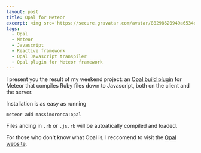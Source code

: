 ```yaml
---
layout: post
title: Opal for Meteor
excerpt: <img src='https://secure.gravatar.com/avatar/88298620949a6534d403da2e356c9339' class='left-side'> Compile Ruby to Javascript in Meteor
tags:
  - Opal
  - Meteor
  - Javascript
  - Reactive framework
  - Opal Javascript transpiler
  - Opal plugin for Meteor framework
---
```


I present you the result of my weekend project: an [Opal build plugin](https://atmospherejs.com/massimoronca/opal) for Meteor that compiles Ruby files down to Javascript, both on the client and the server.  

Installation is as easy as running  

`meteor add massimoronca:opal`

Files anding in `.rb` or `.js.rb` will be autoatically compiled and loaded.
  

For those who don't know what Opal is, I reccomend to visit the [Opal website](http://opalrb.org).

